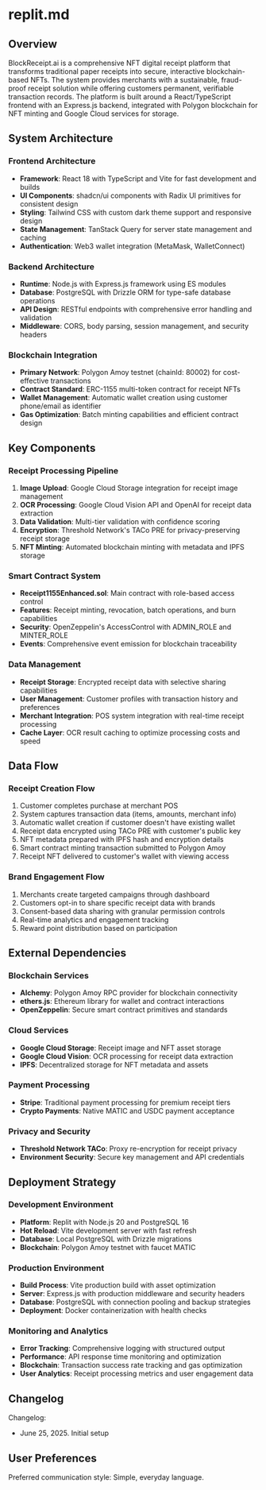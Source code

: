 # replit.md

## Overview

BlockReceipt.ai is a comprehensive NFT digital receipt platform that transforms traditional paper receipts into secure, interactive blockchain-based NFTs. The system provides merchants with a sustainable, fraud-proof receipt solution while offering customers permanent, verifiable transaction records. The platform is built around a React/TypeScript frontend with an Express.js backend, integrated with Polygon blockchain for NFT minting and Google Cloud services for storage.

## System Architecture

### Frontend Architecture
- **Framework**: React 18 with TypeScript and Vite for fast development and builds
- **UI Components**: shadcn/ui components with Radix UI primitives for consistent design
- **Styling**: Tailwind CSS with custom dark theme support and responsive design
- **State Management**: TanStack Query for server state management and caching
- **Authentication**: Web3 wallet integration (MetaMask, WalletConnect)

### Backend Architecture
- **Runtime**: Node.js with Express.js framework using ES modules
- **Database**: PostgreSQL with Drizzle ORM for type-safe database operations
- **API Design**: RESTful endpoints with comprehensive error handling and validation
- **Middleware**: CORS, body parsing, session management, and security headers

### Blockchain Integration
- **Primary Network**: Polygon Amoy testnet (chainId: 80002) for cost-effective transactions
- **Contract Standard**: ERC-1155 multi-token contract for receipt NFTs
- **Wallet Management**: Automatic wallet creation using customer phone/email as identifier
- **Gas Optimization**: Batch minting capabilities and efficient contract design

## Key Components

### Receipt Processing Pipeline
1. **Image Upload**: Google Cloud Storage integration for receipt image management
2. **OCR Processing**: Google Cloud Vision API and OpenAI for receipt data extraction
3. **Data Validation**: Multi-tier validation with confidence scoring
4. **Encryption**: Threshold Network's TACo PRE for privacy-preserving receipt storage
5. **NFT Minting**: Automated blockchain minting with metadata and IPFS storage

### Smart Contract System
- **Receipt1155Enhanced.sol**: Main contract with role-based access control
- **Features**: Receipt minting, revocation, batch operations, and burn capabilities
- **Security**: OpenZeppelin's AccessControl with ADMIN_ROLE and MINTER_ROLE
- **Events**: Comprehensive event emission for blockchain traceability

### Data Management
- **Receipt Storage**: Encrypted receipt data with selective sharing capabilities
- **User Management**: Customer profiles with transaction history and preferences
- **Merchant Integration**: POS system integration with real-time receipt processing
- **Cache Layer**: OCR result caching to optimize processing costs and speed

## Data Flow

### Receipt Creation Flow
1. Customer completes purchase at merchant POS
2. System captures transaction data (items, amounts, merchant info)
3. Automatic wallet creation if customer doesn't have existing wallet
4. Receipt data encrypted using TACo PRE with customer's public key
5. NFT metadata prepared with IPFS hash and encryption details
6. Smart contract minting transaction submitted to Polygon Amoy
7. Receipt NFT delivered to customer's wallet with viewing access

### Brand Engagement Flow
1. Merchants create targeted campaigns through dashboard
2. Customers opt-in to share specific receipt data with brands
3. Consent-based data sharing with granular permission controls
4. Real-time analytics and engagement tracking
5. Reward point distribution based on participation

## External Dependencies

### Blockchain Services
- **Alchemy**: Polygon Amoy RPC provider for blockchain connectivity
- **ethers.js**: Ethereum library for wallet and contract interactions
- **OpenZeppelin**: Secure smart contract primitives and standards

### Cloud Services
- **Google Cloud Storage**: Receipt image and NFT asset storage
- **Google Cloud Vision**: OCR processing for receipt data extraction
- **IPFS**: Decentralized storage for NFT metadata and assets

### Payment Processing
- **Stripe**: Traditional payment processing for premium receipt tiers
- **Crypto Payments**: Native MATIC and USDC payment acceptance

### Privacy and Security
- **Threshold Network TACo**: Proxy re-encryption for receipt privacy
- **Environment Security**: Secure key management and API credentials

## Deployment Strategy

### Development Environment
- **Platform**: Replit with Node.js 20 and PostgreSQL 16
- **Hot Reload**: Vite development server with fast refresh
- **Database**: Local PostgreSQL with Drizzle migrations
- **Blockchain**: Polygon Amoy testnet with faucet MATIC

### Production Environment
- **Build Process**: Vite production build with asset optimization
- **Server**: Express.js with production middleware and security headers
- **Database**: PostgreSQL with connection pooling and backup strategies
- **Deployment**: Docker containerization with health checks

### Monitoring and Analytics
- **Error Tracking**: Comprehensive logging with structured output
- **Performance**: API response time monitoring and optimization
- **Blockchain**: Transaction success rate tracking and gas optimization
- **User Analytics**: Receipt processing metrics and user engagement data

## Changelog

Changelog:
- June 25, 2025. Initial setup

## User Preferences

Preferred communication style: Simple, everyday language.